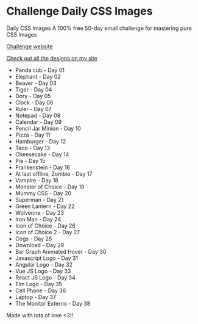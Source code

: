 # Challenge Daily CSS Images

Daily CSS Images A 100% free 50-day email challenge for mastering pure CSS images

[Challenge website](http://dailycssimages.com/)

[Check out all the designs on my site](http://henriquemelanda.com.br/galeria-daily-css-images/)

* Panda cub - Day 01
* Elephant - Day 02
* Beaver - Day 03
* Tiger - Day 04
* Dory - Day 05
* Clock - Day 06
* Ruler - Day 07
* Notepad - Day 08
* Calendar - Day 09
* Pencil Jar Minion - Day 10
* Pizza - Day 11
* Hamburger - Day 12
* Taco - Day 13
* Cheesecake - Day 14
* Pie - Day 15
* Frankenstein - Day 16
* At last offline, Zombie - Day 17
* Vampire - Day 18
* Monster of Choice - Day 19
* Mummy CSS - Day 20
* Superman - Day 21
* Green Lantern - Day 22
* Wolverine - Day 23
* Iron Man - Day 24
* Icon of Choice - Day 26
* Icon of Choice 2 - Day 27
* Cogs - Day 28
* Download - Day 29
* Bar Graph Animated Hover - Day 30
* Javascript Logo - Day 31
* Angular Logo - Day 32
* Vue JS Logo - Day 33
* React JS Logo - Day 34
* Elm Logo - Day 35
* Cell Phone - Day 36
* Laptop - Day 37
* The Monitor Externo - Day 38


Made with lots of love <3!!
